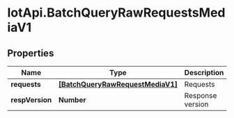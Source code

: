 # IotApi.BatchQueryRawRequestsMediaV1

## Properties

Name | Type | Description | Notes
------------ | ------------- | ------------- | -------------
**requests** | [**[BatchQueryRawRequestMediaV1]**](BatchQueryRawRequestMediaV1.md) | Requests | 
**respVersion** | **Number** | Response version | 


